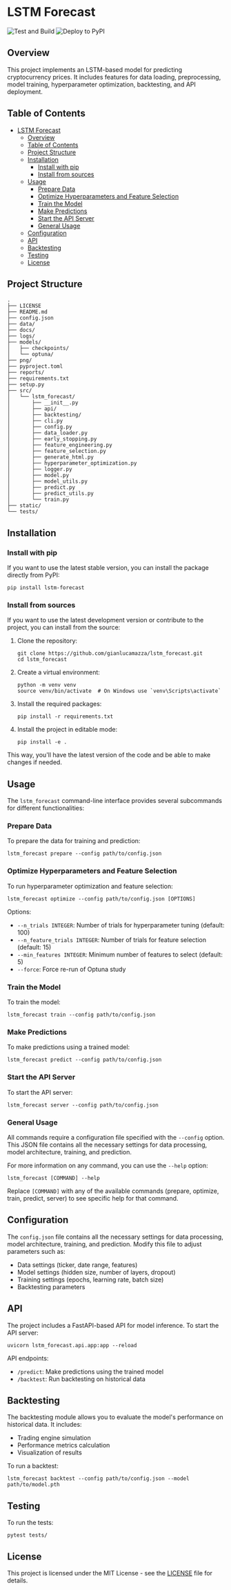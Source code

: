 # LSTM Forecast

![Test and Build](https://github.com/gianlucamazza/lstm_forecast/workflows/Test%20and%20Build/badge.svg)
 ![Deploy to PyPI](https://github.com/gianlucamazza/lstm_forecast/workflows/Deploy%20to%20PyPI/badge.svg)

## Overview

This project implements an LSTM-based model for predicting cryptocurrency prices. It includes features for data loading, preprocessing, model training, hyperparameter optimization, backtesting, and API deployment.

## Table of Contents

- [LSTM Forecast](#lstm-forecast)
  - [Overview](#overview)
  - [Table of Contents](#table-of-contents)
  - [Project Structure](#project-structure)
  - [Installation](#installation)
    - [Install with pip](#install-with-pip)
    - [Install from sources](#install-from-sources)
  - [Usage](#usage)
    - [Prepare Data](#prepare-data)
    - [Optimize Hyperparameters and Feature Selection](#optimize-hyperparameters-and-feature-selection)
    - [Train the Model](#train-the-model)
    - [Make Predictions](#make-predictions)
    - [Start the API Server](#start-the-api-server)
    - [General Usage](#general-usage)
  - [Configuration](#configuration)
  - [API](#api)
  - [Backtesting](#backtesting)
  - [Testing](#testing)
  - [License](#license)

## Project Structure

```
.
├── LICENSE
├── README.md
├── config.json
├── data/
├── docs/
├── logs/
├── models/
│   ├── checkpoints/
│   └── optuna/
├── png/
├── pyproject.toml
├── reports/
├── requirements.txt
├── setup.py
├── src/
│   └── lstm_forecast/
│       ├── __init__.py
│       ├── api/
│       ├── backtesting/
│       ├── cli.py
│       ├── config.py
│       ├── data_loader.py
│       ├── early_stopping.py
│       ├── feature_engineering.py
│       ├── feature_selection.py
│       ├── generate_html.py
│       ├── hyperparameter_optimization.py
│       ├── logger.py
│       ├── model.py
│       ├── model_utils.py
│       ├── predict.py
│       ├── predict_utils.py
│       └── train.py
├── static/
└── tests/
```

## Installation

### Install with pip

If you want to use the latest stable version, you can install the package directly from PyPI:

```
pip install lstm-forecast
```

### Install from sources

If you want to use the latest development version or contribute to the project, you can install from the source:

1. Clone the repository:
   ```
   git clone https://github.com/gianlucamazza/lstm_forecast.git
   cd lstm_forecast
   ```

2. Create a virtual environment:
   ```
   python -m venv venv
   source venv/bin/activate  # On Windows use `venv\Scripts\activate`
   ```

3. Install the required packages:
   ```
   pip install -r requirements.txt
   ```

4. Install the project in editable mode:
   ```
   pip install -e .
   ```

This way, you'll have the latest version of the code and be able to make changes if needed.

## Usage

The `lstm_forecast` command-line interface provides several subcommands for different functionalities:

### Prepare Data

To prepare the data for training and prediction:

```
lstm_forecast prepare --config path/to/config.json
```

### Optimize Hyperparameters and Feature Selection

To run hyperparameter optimization and feature selection:

```
lstm_forecast optimize --config path/to/config.json [OPTIONS]
```

Options:
- `--n_trials INTEGER`: Number of trials for hyperparameter tuning (default: 100)
- `--n_feature_trials INTEGER`: Number of trials for feature selection (default: 15)
- `--min_features INTEGER`: Minimum number of features to select (default: 5)
- `--force`: Force re-run of Optuna study

### Train the Model

To train the model:

```
lstm_forecast train --config path/to/config.json
```

### Make Predictions

To make predictions using a trained model:

```
lstm_forecast predict --config path/to/config.json
```

### Start the API Server

To start the API server:

```
lstm_forecast server --config path/to/config.json
```

### General Usage

All commands require a configuration file specified with the `--config` option. This JSON file contains all the necessary settings for data processing, model architecture, training, and prediction.

For more information on any command, you can use the `--help` option:

```
lstm_forecast [COMMAND] --help
```

Replace `[COMMAND]` with any of the available commands (prepare, optimize, train, predict, server) to see specific help for that command.

## Configuration

The `config.json` file contains all the necessary settings for data processing, model architecture, training, and prediction. Modify this file to adjust parameters such as:

- Data settings (ticker, date range, features)
- Model settings (hidden size, number of layers, dropout)
- Training settings (epochs, learning rate, batch size)
- Backtesting parameters

## API

The project includes a FastAPI-based API for model inference. To start the API server:

```
uvicorn lstm_forecast.api.app:app --reload
```

API endpoints:
- `/predict`: Make predictions using the trained model
- `/backtest`: Run backtesting on historical data

## Backtesting

The backtesting module allows you to evaluate the model's performance on historical data. It includes:

- Trading engine simulation
- Performance metrics calculation
- Visualization of results

To run a backtest:

```
lstm_forecast backtest --config path/to/config.json --model path/to/model.pth
```

## Testing

To run the tests:

```
pytest tests/
```

## License

This project is licensed under the MIT License - see the [LICENSE](LICENSE) file for details.